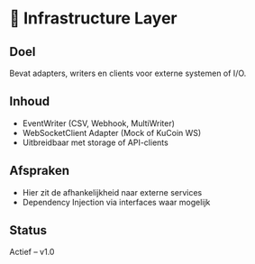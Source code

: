 # 🔧 Infrastructure Layer

## Doel
Bevat adapters, writers en clients voor externe systemen of I/O.

## Inhoud
- EventWriter (CSV, Webhook, MultiWriter)
- WebSocketClient Adapter (Mock of KuCoin WS)
- Uitbreidbaar met storage of API-clients

## Afspraken
- Hier zit de afhankelijkheid naar externe services
- Dependency Injection via interfaces waar mogelijk

## Status
Actief – v1.0